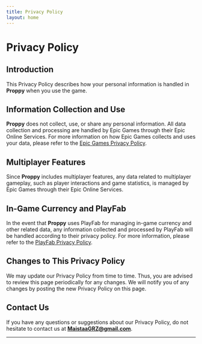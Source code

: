 ```yaml
---
title: Privacy Policy
layout: home
---
```


# Privacy Policy

## Introduction

This Privacy Policy describes how your personal information is handled in **Proppy** when you use the game.

## Information Collection and Use

**Proppy** does not collect, use, or share any personal information. All data collection and processing are handled by Epic Games through their Epic Online Services. For more information on how Epic Games collects and uses your data, please refer to the [Epic Games Privacy Policy](https://www.epicgames.com/site/en-US/privacypolicy).

## Multiplayer Features

Since **Proppy** includes multiplayer features, any data related to multiplayer gameplay, such as player interactions and game statistics, is managed by Epic Games through their Epic Online Services.

## In-Game Currency and PlayFab

In the event that **Proppy** uses PlayFab for managing in-game currency and other related data, any information collected and processed by PlayFab will be handled according to their privacy policy. For more information, please refer to the [PlayFab Privacy Policy](https://playfab.com/privacy).

## Changes to This Privacy Policy

We may update our Privacy Policy from time to time. Thus, you are advised to review this page periodically for any changes. We will notify you of any changes by posting the new Privacy Policy on this page.

## Contact Us

If you have any questions or suggestions about our Privacy Policy, do not hesitate to contact us at **MaistaaGRZ@gmail.com**.


----

[^1]: [It can take up to 10 minutes for changes to your site to publish after you push the changes to GitHub](https://docs.github.com/en/pages/setting-up-a-github-pages-site-with-jekyll/creating-a-github-pages-site-with-jekyll#creating-your-site).

[Just the Docs]: https://just-the-docs.github.io/just-the-docs/
[GitHub Pages]: https://docs.github.com/en/pages
[README]: https://github.com/just-the-docs/just-the-docs-template/blob/main/README.md
[Jekyll]: https://jekyllrb.com
[GitHub Pages / Actions workflow]: https://github.blog/changelog/2022-07-27-github-pages-custom-github-actions-workflows-beta/
[use this template]: https://github.com/just-the-docs/just-the-docs-template/generate
